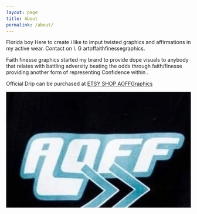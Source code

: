 ```yaml
---
layout: page
title: About
permalink: /about/
---
```


Florida boy Here to create i like to imput twisted graphics and affirmations in my active wear. Contact on I. G artoffaithfinessegraphics.

Faith finesse graphics started my brand to provide dope visuals to anybody that relates with battling adversity beating the odds through faith/finesse providing another form of representing Confidence within .

Official Drip can be purchased at [ETSY SHOP AOFFGraphics](https://www.etsy.com/shop/Aoffgraphics?coupon=AOFFSK2PROMO)

<!--![alt text](./assets/images/main_logo.jpg){height=400px width=500px} -->

<img src="assets/images/main_logo.jpg" width="600" class="center">
